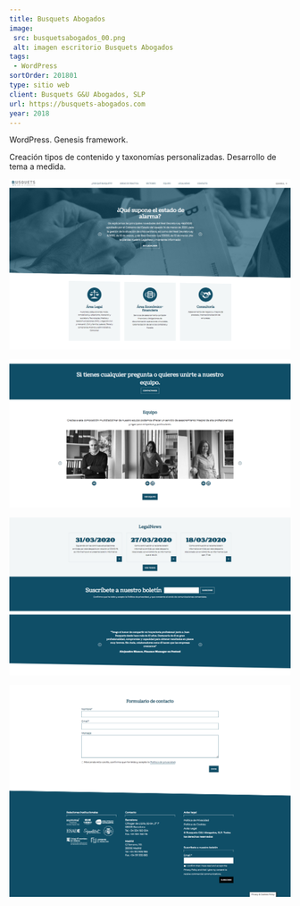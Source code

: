 ```yaml
---
title: Busquets Abogados
image:
 src: busquetsabogados_00.png
 alt: imagen escritorio Busquets Abogados
tags:
 - WordPress
sortOrder: 201801
type: sitio web
client: Busquets G&U Abogados, SLP
url: https://busquets-abogados.com
year: 2018
---
```


WordPress. Genesis framework.

Creación tipos de contenido y taxonomías personalizadas. Desarrollo de tema a medida.

![pantalla inicial carousel](../../assets/images-projects/busquetsabogados_00.png)

![pantalla inicial equipo](../../assets/images-projects/busquetsabogados_01.png)

![pantalla inicial noticias](../../assets/images-projects/busquetsabogados_02.png)

![pantalla inicial formulario y pie de pagina](../../assets/images-projects/busquetsabogados_03.png)
